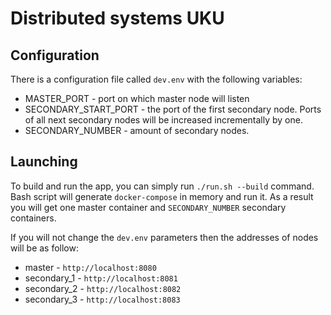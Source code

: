 # Distributed systems UKU

## Configuration
There is a configuration file called `dev.env` with the following variables:
- MASTER_PORT - port on which master node will listen
- SECONDARY_START_PORT - the port of the first secondary node. Ports of all next secondary nodes will be increased incrementally by one.
- SECONDARY_NUMBER - amount of secondary nodes.

## Launching
To build and run the app, you can simply run `./run.sh --build` command. Bash script will generate `docker-compose` in memory and run it.
As a result you will get one master container and `SECONDARY_NUMBER` secondary containers.

If you will not change the `dev.env` parameters then the addresses of nodes will be as follow:
 - master - `http://localhost:8080`
 - secondary_1 - `http://localhost:8081`
 - secondary_2 - `http://localhost:8082`
 - secondary_3 - `http://localhost:8083`